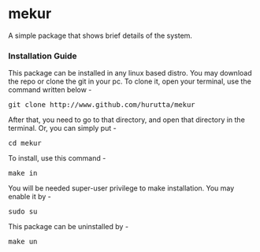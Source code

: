 # mekur

A simple package that shows brief details of the system. 


### Installation Guide

This package can be installed in any linux based distro. You may download the repo or clone the git in your pc. To clone it, open your terminal, use the command written below -
<pre>
git clone http://www.github.com/hurutta/mekur
</pre>
After that, you need to go to that directory, and open that directory in the terminal. Or, you can simply put -
<pre>
cd mekur
</pre>
To install, use this command -
<pre>
make in
</pre>
You will be needed super-user privilege to make installation. You may enable it by -
<pre>
sudo su
</pre>
This package can be uninstalled by -
<pre>
make un
</pre>
